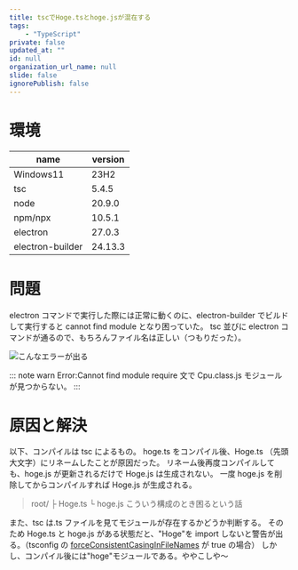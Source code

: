 ```yaml
---
title: tscでHoge.tsとhoge.jsが混在する
tags:
    - "TypeScript"
private: false
updated_at: ""
id: null
organization_url_name: null
slide: false
ignorePublish: false
---
```


# 環境

| name             | version |
| ---------------- | ------- |
| Windows11        | 23H2    |
| tsc              | 5.4.5   |
| node             | 20.9.0  |
| npm/npx          | 10.5.1  |
| electron         | 27.0.3  |
| electron-builder | 24.13.3 |

# 問題

electron コマンドで実行した際には正常に動くのに、electron-builder でビルドして実行すると cannot find module となり困っていた。
tsc 並びに electron コマンドが通るので、もちろんファイル名は正しい（つもりだった）。

![こんなエラーが出る](https://qiita-image-store.s3.ap-northeast-1.amazonaws.com/0/3797993/df558be8-64df-e795-d9d4-803da3283a11.png)

::: note warn
Error:Cannot find module
require 文で Cpu.class.js モジュールが見つからない。
:::

# 原因と解決

以下、コンパイルは tsc によるもの。
hoge.ts をコンパイル後、Hoge.ts （先頭大文字）にリネームしたことが原因だった。
リネーム後再度コンパイルしても、hoge.js が更新されるだけで Hoge.js は生成されない。
一度 hoge.js を削除してからコンパイルすれば Hoge.js が生成される。

> root/
> ├ Hoge.ts
> └ hoge.js
> こういう構成のとき困るという話

また、tsc は.ts ファイルを見てモジュールが存在するかどうか判断する。
そのため Hoge.ts と hoge.js がある状態だと、"Hoge"を import しないと警告が出る。（tsconfig の [forceConsistentCasingInFileNames](https://zenn.dev/chida/articles/bdbcd59c90e2e1#forceconsistentcasinginfilenames) が true の場合）
しかし、コンパイル後には"hoge"モジュールである。ややこしや～
